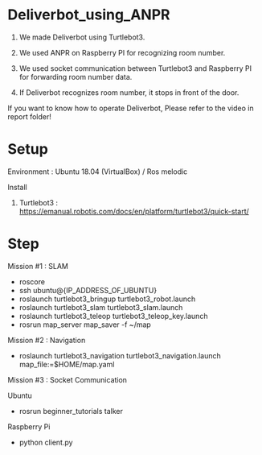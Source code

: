 # Deliverbot_using_ANPR
1. We made Deliverbot using Turtlebot3.

2. We used ANPR on Raspberry PI for recognizing room number.

3. We used socket communication between Turtlebot3 and Raspberry PI for forwarding room number data.

4. If Deliverbot recognizes room number, it stops in front of the door.

If you want to know how to operate Deliverbot, Please refer to the video in report folder!

# Setup
Environment : Ubuntu 18.04 (VirtualBox) / Ros melodic

Install

1. Turtlebot3 : https://emanual.robotis.com/docs/en/platform/turtlebot3/quick-start/

# Step

Mission #1 : SLAM

- roscore
- ssh ubuntu@{IP_ADDRESS_OF_UBUNTU}
- roslaunch turtlebot3_bringup turtlebot3_robot.launch
- roslaunch turtlebot3_slam turtlebot3_slam.launch
- roslaunch turtlebot3_teleop turtlebot3_teleop_key.launch
- rosrun map_server map_saver -f ~/map


Mission #2 : Navigation

- roslaunch turtlebot3_navigation turtlebot3_navigation.launch map_file:=$HOME/map.yaml


Mission #3 : Socket Communication

Ubuntu
- rosrun beginner_tutorials talker

Raspberry Pi
- python client.py
